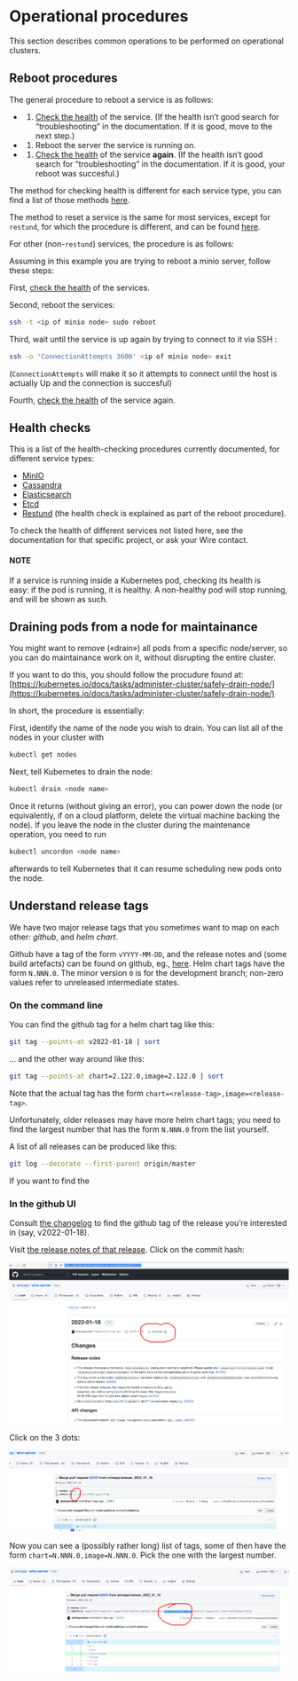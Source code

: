 # Operational procedures

This section describes common operations to be performed on operational clusters.

## Reboot procedures

The general procedure to reboot a service is as follows:

- 1. [Check the health](#operations-health-checks) of the service. (If the health isn’t good search for “troubleshooting” in the documentation. If it is good, move to the next step.)
- 1. Reboot the server the service is running on.
- 1. [Check the health](#operations-health-checks) of the service **again**. (If the health isn’t good search for “troubleshooting” in the documentation. If it is good, your reboot was succesful.)

The method for checking health is different for each service type, you can find a list of those methods [here](#operations-health-checks).

The method to reset a service is the same for most services, except for `restund`, for which the procedure is different, and can be found [here](restund.md#rebooting-a-restund-node).

For other (non-`restund`) services, the procedure is as follows:

Assuming in this example you are trying to reboot a minio server, follow these steps:

First, [check the health](#operations-health-checks) of the services.

Second, reboot the services:

```sh
ssh -t <ip of minio node> sudo reboot
```

Third, wait until the service is up again by trying to connect to it via SSH :

```sh
ssh -o 'ConnectionAttempts 3600' <ip of minio node> exit
```

(`ConnectionAttempts` will make it so it attempts to connect until the host is actually Up and the connection is succesful)

Fourth, [check the health](#operations-health-checks) of the service again.

<a id="operations-health-checks"></a>

## Health checks

This is a list of the health-checking procedures currently documented, for different service types:

- [MinIO](minio.md#check-the-health-of-a-minio-node)
- [Cassandra](cassandra.md#check-the-health-of-a-cassandra-node)
- [Elasticsearch](elasticsearch.md#check-the-health-of-an-elasticsearch-node)
- [Etcd](etcd.md#how-to-see-cluster-health)
- [Restund](restund.md#rebooting-a-restund-node) (the health check is explained as part of the reboot procedure).

To check the health of different services not listed here, see the documentation for that specific project, or ask your Wire contact.

#### NOTE
If a service is running inside a Kubernetes pod, checking its health is easy: if the pod is running, it is healthy. A non-healthy pod will stop running, and will be shown as such.

## Draining pods from a node for maintainance

You might want to remove («drain») all pods from a specific node/server, so you can do maintainance work on it, without disrupting the entire cluster.

If you want to do this, you should follow the procudure found at: [https://kubernetes.io/docs/tasks/administer-cluster/safely-drain-node/](https://kubernetes.io/docs/tasks/administer-cluster/safely-drain-node/)

In short, the procedure is essentially:

First, identify the name of the node you wish to drain. You can list all of the nodes in your cluster with

```sh
kubectl get nodes
```

Next, tell Kubernetes to drain the node:

```sh
kubectl drain <node name>
```

Once it returns (without giving an error), you can power down the node (or equivalently, if on a cloud platform, delete the virtual machine backing the node). If you leave the node in the cluster during the maintenance operation, you need to run

```sh
kubectl uncordon <node name>
```

afterwards to tell Kubernetes that it can resume scheduling new pods onto the node.

## Understand release tags

We have two major release tags that you sometimes want to map on each other: *github*, and *helm chart*.

Github have a tag of the form `vYYYY-MM-DD`, and the release notes and (some build artefacts) can be found on github, eg., [here](https://github.com/wireapp/wire-server/releases/v2022-01-18).  Helm chart tags have the form `N.NNN.0`.  The minor version `0` is for the development branch; non-zero values refer to unreleased intermediate states.

### On the command line

You can find the github tag for a helm chart tag like this:

```sh
git tag --points-at v2022-01-18 | sort
```

…  and the other way around like this:

```sh
git tag --points-at chart=2.122.0,image=2.122.0 | sort
```

Note that the actual tag has the form `chart=<release-tag>,image=<release-tag>`.

Unfortunately, older releases may have more helm chart tags; you need to find the largest number that has the form `N.NNN.0` from the list yourself.

A list of all releases can be produced like this:

```sh
git log --decorate --first-parent origin/master
```

If you want to find the

### In the github UI

Consult [the changelog](https://github.com/wireapp/wire-server/blob/develop/CHANGELOG.md)
to find the github tag of the release you’re interested in (say,
v2022-01-18).

Visit [the release notes of that release](https://github.com/wireapp/wire-server/releases/v2022-01-18).
Click on the commit hash:

![image](operations/fig1.png)

Click on the 3 dots:

![image](operations/fig2.png)

Now you can see a (possibly rather long) list of tags, some of then
have the form `chart=N.NNN.0,image=N.NNN.0`.  Pick the one with the
largest number.

![image](operations/fig3.png)

